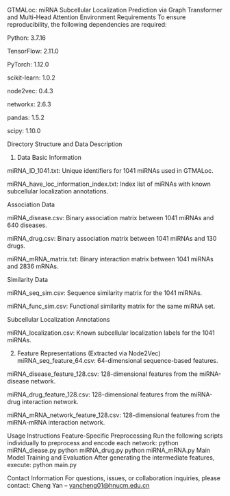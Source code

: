 GTMALoc: miRNA Subcellular Localization Prediction via Graph Transformer and Multi-Head Attention
Environment Requirements
To ensure reproducibility, the following dependencies are required:

Python: 3.7.16

TensorFlow: 2.11.0

PyTorch: 1.12.0

scikit-learn: 1.0.2

node2vec: 0.4.3

networkx: 2.6.3

pandas: 1.5.2

scipy: 1.10.0

Directory Structure and Data Description
1. Data
Basic Information

miRNA_ID_1041.txt: Unique identifiers for 1041 miRNAs used in GTMALoc.

miRNA_have_loc_information_index.txt: Index list of miRNAs with known subcellular localization annotations.

Association Data

miRNA_disease.csv: Binary association matrix between 1041 miRNAs and 640 diseases.

miRNA_drug.csv: Binary association matrix between 1041 miRNAs and 130 drugs.

miRNA_mRNA_matrix.txt: Binary interaction matrix between 1041 miRNAs and 2836 mRNAs.

Similarity Data

miRNA_seq_sim.csv: Sequence similarity matrix for the 1041 miRNAs.

miRNA_func_sim.csv: Functional similarity matrix for the same miRNA set.

Subcellular Localization Annotations

miRNA_localization.csv: Known subcellular localization labels for the 1041 miRNAs.

2. Feature Representations (Extracted via Node2Vec)
miRNA_seq_feature_64.csv: 64-dimensional sequence-based features.

miRNA_disease_feature_128.csv: 128-dimensional features from the miRNA-disease network.

miRNA_drug_feature_128.csv: 128-dimensional features from the miRNA-drug interaction network.

miRNA_mRNA_network_feature_128.csv: 128-dimensional features from the miRNA-mRNA interaction network.

Usage Instructions
Feature-Specific Preprocessing
Run the following scripts individually to preprocess and encode each network:
python miRNA_diease.py
python miRNA_drug.py
python miRNA_mRNA.py
Main Model Training and Evaluation
After generating the intermediate features, execute:
python main.py


Contact Information
For questions, issues, or collaboration inquiries, please contact:
Cheng Yan – yancheng01@hnucm.edu.cn